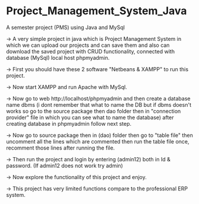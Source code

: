 # Project_Management_System_Java

A semester project (PMS) using Java and MySql

-> A very simple project in java which is Project Management System in which we can upload our projects and can save them and also can download the saved project with CRUD functionality, connected with database (MySql) local host phpmyadmin.

-> First you should have these 2 software "Netbeans & XAMPP" to run this project.

-> Now start XAMPP and run Apache with MySql.

-> Now go to web http://localhost/phpmyadmin and then create a database name dbms (i dont remember that what to name the DB but if dbms doesn't works so go to the source package then dao folder then in "connection provider" file in which you can see what to name the database) after creating database in phpmyadmin follow next step.

-> Now go to source package then in (dao) folder then go to "table file" then uncomment all the lines which are commented then run the table file once, recomment those lines after running the file.

-> Then run the project and login by entering (admin12) both in Id & password. (If admin12 does not work try admin)

-> Now explore the functionality of this project and enjoy.

-> This project has very limited functions compare to the professional ERP system.

